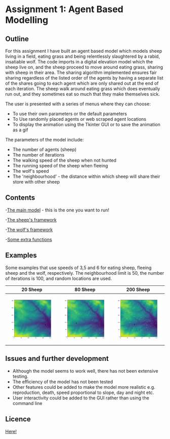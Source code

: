 
# Assignment 1: Agent Based Modelling 

## Outline

For this assignment I have built an agent based model which models sheep living in a field, eating grass and being relentlessly slaughtered by a rabid, insatiable wolf. The code imports in a digital elevation model which the sheep live on, and the sheep proceed to move around eating grass, sharing with sheep in their area. The sharing algorithm implemented ensures fair sharing regardless of the listed order of the agents by having a separate list of the shares going to each agent which are only shared out at the end of each iteration. The sheep walk around eating grass which does eventually run out, and they sometimes eat so much that they make themselves sick. 

The user is presented with a series of menus where they can choose:

- To use their own parameters or the default parameters
- To Use randomly placed agents or web scraped agent locations 
- To display the animation using the Tkinter GUI or to save the animation as a gif 

The parameters of the model include: 

- The number of agents (sheep)
- The number of iterations
- The walking speed of the sheep when not hunted 
- The running speed of the sheep when fleeing
- The wolf's speed
- The 'neighbourhood' -  the distance within which sheep will share their store with other sheep 


## Contents 

-[The main model](model3.py) - this is the one you want to run!

-[The sheep's framework](agentframework.py)

-[The wolf's framework](wolf_framework.py)

-[Some extra functions](myfunctions.py)

## Examples
Some examples that use speeds of 3,5 and 6 for eating sheep, fleeing sheep and the wolf, respectively. The neighbourhood limit is 50, the number of iterations is 100, and random locations are used. 


| 20 Sheep | 80 Sheep | 200 Sheep |
| --------------- | --------------- | --------------- |
| ![](20sheep100it.gif) | ![](80sheep100it.gif) | ![](200sheep100it.gif) |


## Issues and further development

- Although the model seems to work well, there has not been extensive testing. 
- The efficiency of the model has not been tested 
- Other features could be added to make the model more realistic e.g. reproduction, death, speed proportional to slope, day and night etc. 
- User interactivity could be added to the GUI rather than using the command line

## Licence 

[Here!](LICENSE)
